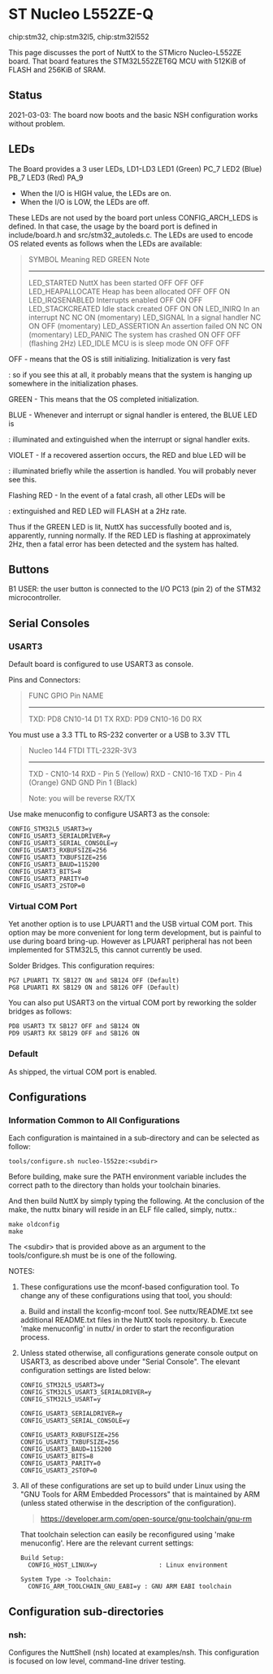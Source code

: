 ST Nucleo L552ZE-Q
==================

chip:stm32, chip:stm32l5, chip:stm32l552

This page discusses the port of NuttX to the STMicro Nucleo-L552ZE
board. That board features the STM32L552ZET6Q MCU with 512KiB of FLASH
and 256KiB of SRAM.

Status
------

2021-03-03: The board now boots and the basic NSH configuration works
without problem.

LEDs
----

The Board provides a 3 user LEDs, LD1-LD3 LED1 (Green) PC\_7 LED2 (Blue)
PB\_7 LED3 (Red) PA\_9

-   When the I/O is HIGH value, the LEDs are on.
-   When the I/O is LOW, the LEDs are off.

These LEDs are not used by the board port unless CONFIG\_ARCH\_LEDS is
defined. In that case, the usage by the board port is defined in
include/board.h and src/stm32\_autoleds.c. The LEDs are used to encode
OS related events as follows when the LEDs are available:

>   SYMBOL              Meaning                   RED   GREEN   Note
>   ------------------- ------------------------- ----- ------- --------------------
>                                                               
>   LED\_STARTED        NuttX has been started    OFF   OFF     OFF
>   LED\_HEAPALLOCATE   Heap has been allocated   OFF   OFF     ON
>   LED\_IRQSENABLED    Interrupts enabled        OFF   ON      OFF
>   LED\_STACKCREATED   Idle stack created        OFF   ON      ON
>   LED\_INIRQ          In an interrupt           NC    NC      ON (momentary)
>   LED\_SIGNAL         In a signal handler       NC    ON      OFF (momentary)
>   LED\_ASSERTION      An assertion failed       ON    NC      ON (momentary)
>   LED\_PANIC          The system has crashed    ON    OFF     OFF (flashing 2Hz)
>   LED\_IDLE           MCU is is sleep mode      ON    OFF     OFF

OFF - means that the OS is still initializing. Initialization is very fast

:   so if you see this at all, it probably means that the system is
    hanging up somewhere in the initialization phases.

GREEN - This means that the OS completed initialization.

BLUE - Whenever and interrupt or signal handler is entered, the BLUE LED is

:   illuminated and extinguished when the interrupt or signal handler
    exits.

VIOLET - If a recovered assertion occurs, the RED and blue LED will be

:   illuminated briefly while the assertion is handled. You will
    probably never see this.

Flashing RED - In the event of a fatal crash, all other LEDs will be

:   extinguished and RED LED will FLASH at a 2Hz rate.

Thus if the GREEN LED is lit, NuttX has successfully booted and is,
apparently, running normally. If the RED LED is flashing at
approximately 2Hz, then a fatal error has been detected and the system
has halted.

Buttons
-------

B1 USER: the user button is connected to the I/O PC13 (pin 2) of the
STM32 microcontroller.

Serial Consoles
---------------

### USART3

Default board is configured to use USART3 as console.

Pins and Connectors:

>   FUNC   GPIO   Pin       NAME
>   ------ ------ --------- -------
>   TXD:   PD8    CN10-14   D1 TX
>   RXD:   PD9    CN10-16   D0 RX

You must use a 3.3 TTL to RS-232 converter or a USB to 3.3V TTL

>   Nucleo 144      FTDI TTL-232R-3V3
>   --------------- ----------------------
>   TXD - CN10-14   RXD - Pin 5 (Yellow)
>   RXD - CN10-16   TXD - Pin 4 (Orange)
>   GND             GND Pin 1 (Black)
>
> Note: you will be reverse RX/TX

Use make menuconfig to configure USART3 as the console:

    CONFIG_STM32L5_USART3=y
    CONFIG_USART3_SERIALDRIVER=y
    CONFIG_USART3_SERIAL_CONSOLE=y
    CONFIG_USART3_RXBUFSIZE=256
    CONFIG_USART3_TXBUFSIZE=256
    CONFIG_USART3_BAUD=115200
    CONFIG_USART3_BITS=8
    CONFIG_USART3_PARITY=0
    CONFIG_USART3_2STOP=0

### Virtual COM Port

Yet another option is to use LPUART1 and the USB virtual COM port. This
option may be more convenient for long term development, but is painful
to use during board bring-up. However as LPUART peripheral has not been
implemented for STM32L5, this cannot currently be used.

Solder Bridges. This configuration requires:

    PG7 LPUART1 TX SB127 ON and SB124 OFF (Default)
    PG8 LPUART1 RX SB129 ON and SB126 OFF (Default)

You can also put USART3 on the virtual COM port by reworking the solder
bridges as follows:

    PD8 USART3 TX SB127 OFF and SB124 ON
    PD9 USART3 RX SB129 OFF and SB126 ON

### Default

As shipped, the virtual COM port is enabled.

Configurations
--------------

### Information Common to All Configurations

Each configuration is maintained in a sub-directory and can be selected
as follow:

    tools/configure.sh nucleo-l552ze:<subdir>

Before building, make sure the PATH environment variable includes the
correct path to the directory than holds your toolchain binaries.

And then build NuttX by simply typing the following. At the conclusion
of the make, the nuttx binary will reside in an ELF file called, simply,
nuttx.:

    make oldconfig
    make

The \<subdir\> that is provided above as an argument to the
tools/configure.sh must be is one of the following.

NOTES:

1.  These configurations use the mconf-based configuration tool. To
    change any of these configurations using that tool, you should:

    a.  Build and install the kconfig-mconf tool. See nuttx/README.txt
        see additional README.txt files in the NuttX tools repository.
    b.  Execute \'make menuconfig\' in nuttx/ in order to start the
        reconfiguration process.

2.  Unless stated otherwise, all configurations generate console output
    on USART3, as described above under \"Serial Console\". The elevant
    configuration settings are listed below:

        CONFIG_STM32L5_USART3=y
        CONFIG_STM32L5_USART3_SERIALDRIVER=y
        CONFIG_STM32L5_USART=y

        CONFIG_USART3_SERIALDRIVER=y
        CONFIG_USART3_SERIAL_CONSOLE=y

        CONFIG_USART3_RXBUFSIZE=256
        CONFIG_USART3_TXBUFSIZE=256
        CONFIG_USART3_BAUD=115200
        CONFIG_USART3_BITS=8
        CONFIG_USART3_PARITY=0
        CONFIG_USART3_2STOP=0

3.  All of these configurations are set up to build under Linux using
    the \"GNU Tools for ARM Embedded Processors\" that is maintained by
    ARM (unless stated otherwise in the description of the
    configuration).

    > <https://developer.arm.com/open-source/gnu-toolchain/gnu-rm>

    That toolchain selection can easily be reconfigured using \'make
    menuconfig\'. Here are the relevant current settings:

        Build Setup:
          CONFIG_HOST_LINUX=y                 : Linux environment

        System Type -> Toolchain:
          CONFIG_ARM_TOOLCHAIN_GNU_EABI=y : GNU ARM EABI toolchain

Configuration sub-directories
-----------------------------

### nsh:

Configures the NuttShell (nsh) located at examples/nsh. This
configuration is focused on low level, command-line driver testing.
